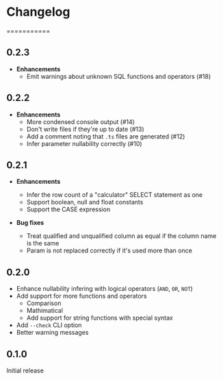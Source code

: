 # Changelog
===========

## 0.2.3

- **Enhancements**
  - Emit warnings about unknown SQL functions and operators (#18)

## 0.2.2

- **Enhancements**
  - More condensed console output (#14)
  - Don't write files if they're up to date (#13)
  - Add a comment noting that `.ts` files are generated (#12)
  - Infer parameter nullability correctly (#10)

## 0.2.1

- **Enhancements**
  - Infer the row count of a "calculator" SELECT statement as one
  - Support boolean, null and float constants
  - Support the CASE expression

- **Bug fixes**
  - Treat qualified and unqualified column as equal if the column name
    is the same
  - Param is not replaced correctly if it's used more than once

## 0.2.0

- Enhance nullability infering with logical operators (`AND`, `OR`, `NOT`)
- Add support for more functions and operators
  - Comparison
  - Mathimatical
  - Add support for string functions with special syntax
- Add `--check` CLI option
- Better warning messages

## 0.1.0

Initial release

